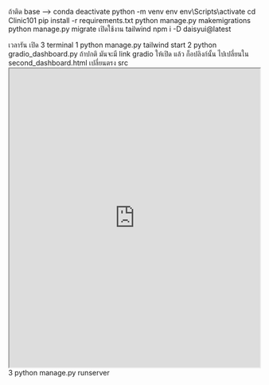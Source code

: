 ถ้าติด base  -->  conda deactivate
python -m venv env
env\Scripts\activate
cd Clinic101
pip install -r requirements.txt 
python manage.py makemigrations
python manage.py migrate
เปิดใช้งาน tailwind
npm i -D daisyui@latest

เวลารัน เปิด 3  terminal
1   python manage.py tailwind start 
2   python gradio_dashboard.py ถ้าปกติ มันจะมี link gradio ให้เปิด แล้ว ก็อปลิงก์นั้น ไปเปลี่ยนใน second_dashboard.html   เปลี่ยนตรง src <iframe src="http://127.0.0.1:7860" width="100%" height="600px"></iframe>
3   python manage.py runserver
